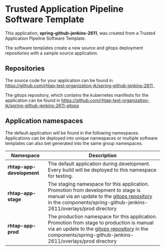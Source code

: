 # Trusted Application Pipeline Software Template

This application, **spring-github-jenkins-2611**, was created from a Trusted Application Pipeline Software Template.

The software templates create a new source and gitops deployment repositories with a sample source application. 

## Repositories

The source code for your application can be found in [https://github.com/rhtap-test-organization-jk/spring-github-jenkins-2611 ](https://github.com/rhtap-test-organization-jk/spring-github-jenkins-2611 ).
 
The gitops repository, which contains the kubernetes manifests for the application can be found in 
[https://github.com/rhtap-test-organization-jk/spring-github-jenkins-2611-gitops ](https://github.com/rhtap-test-organization-jk/spring-github-jenkins-2611-gitops ) 

## Application namespaces 

The default application will be found in the following namespaces. Applications can be deployed into unique namespaces or multiple software templates can also bet generated into the same group namespaces.  

|  Namespace   |  Description   |  
| -------- | -------- |   
| **rhtap-app-development** | The default application during development. Every build will be deployed to this namespace for testing. | 
| **rhtap-app-stage** | The staging namespace for this application. Promotion from development to stage is manual via an update to the [gitops repository](https://github.com/rhtap-test-organization-jk/spring-github-jenkins-2611-gitops ) in the components/spring-github-jenkins-2611/overlays/prod directory |  
| **rhtap-app-prod** | The production namespace for this application. Promotion from stage to production is manual via an update to the [gitops repository](https://github.com/rhtap-test-organization-jk/spring-github-jenkins-2611-gitops ) in the components/spring-github-jenkins-2611/overlays/prod directory | 